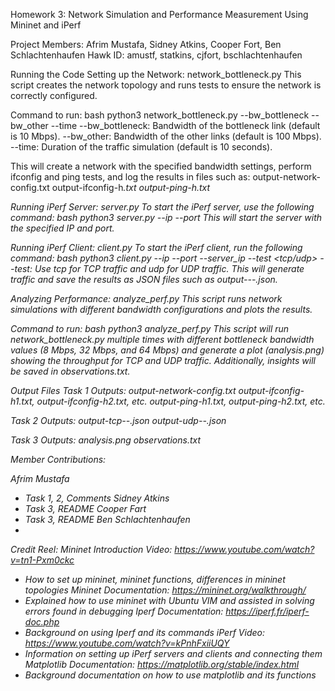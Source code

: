 Homework 3: Network Simulation and Performance Measurement Using Mininet and iPerf

Project Members: Afrim Mustafa, Sidney Atkins, Cooper Fort, Ben Schlachtenhaufen
Hawk ID: amustf, statkins, cjfort, bschlachtenhaufen

Running the Code
Setting up the Network: network_bottleneck.py
This script creates the network topology and runs tests to ensure the network is correctly configured.

Command to run:
bash
python3 network_bottleneck.py --bw_bottleneck <value> --bw_other <value> --time <value>
--bw_bottleneck: Bandwidth of the bottleneck link (default is 10 Mbps).
--bw_other: Bandwidth of the other links (default is 100 Mbps).
--time: Duration of the traffic simulation (default is 10 seconds).

This will create a network with the specified bandwidth settings, perform ifconfig and ping tests, and log the results in files such as:
output-network-config.txt
output-ifconfig-h<i>.txt
output-ping-h<i>.txt

Running iPerf Server: server.py
To start the iPerf server, use the following command:
bash
python3 server.py --ip <server-ip> --port <server-port>
This will start the server with the specified IP and port.

Running iPerf Client: client.py
To start the iPerf client, run the following command:
bash
python3 client.py --ip <client-ip> --port <client-port> --server_ip <server-ip> --test <tcp/udp>
--test: Use tcp for TCP traffic and udp for UDP traffic.
This will generate traffic and save the results as JSON files such as output-<test>-<bottleneck>-<other>.json.

Analyzing Performance: analyze_perf.py
This script runs network simulations with different bandwidth configurations and plots the results.

Command to run:
bash
python3 analyze_perf.py
This script will run network_bottleneck.py multiple times with different bottleneck bandwidth values (8 Mbps, 32 Mbps, and 64 Mbps) and generate a plot (analysis.png) showing the throughput for TCP and UDP traffic. Additionally, insights will be saved in observations.txt.

Output Files
Task 1 Outputs:
output-network-config.txt
output-ifconfig-h1.txt, output-ifconfig-h2.txt, etc.
output-ping-h1.txt, output-ping-h2.txt, etc.

Task 2 Outputs:
output-tcp-<bottleneck>-<other>.json
output-udp-<bottleneck>-<other>.json

Task 3 Outputs:
analysis.png
observations.txt

Member Contributions:

Afrim Mustafa
- Task 1, 2, Comments
  Sidney Atkins
- Task 3, README
  Cooper Fart
- Task 3, README
  Ben Schlachtenhaufen
-

Credit Reel:
  Mininet Introduction Video: https://www.youtube.com/watch?v=tn1-Pxm0ckc
- How to set up mininet, mininet functions, differences in mininet topologies
  Mininet Documentation: https://mininet.org/walkthrough/
- Explained how to use mininet with Ubuntu VIM and assisted in solving errors found in debugging
  Iperf Documentation: https://iperf.fr/iperf-doc.php
- Background on using Iperf and its commands
  iPerf Video: https://www.youtube.com/watch?v=kPnhFxiiUQY
- Information on setting up iPerf servers and clients and connecting them
  Matplotlib Documentation: https://matplotlib.org/stable/index.html
- Background documentation on how to use matplotlib and its functions